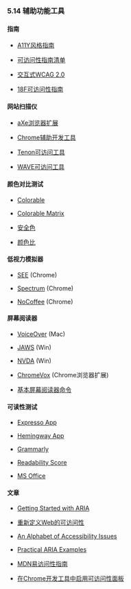 ### 5.14 辅助功能工具

#### 指南

*   [A11Y风格指南](http://a11y-style-guide.com/style-guide/)

*   [可访问性指南清单](http://accessibility.voxmedia.com)

*   [交互式WCAG 2.0](http://code.viget.com/interactive-wcag/)

*   [18F可访问性指南](https://pages.18f.gov/accessibility/checklist/)

#### 网站扫描仪

*   [aXe浏览器扩展](http://www.deque.com/products/axe/)

*   [Chrome辅助开发工具](https://chrome.google.com/webstore/detail/accessibility-developer-t/fpkknkljclfencbdbgkenhalefipecmb)

*   [Tenon可访问工具](https://tenon.io)

*   [WAVE可访问工具](http://wave.webaim.org)

#### 颜色对比测试

*   [Colorable](http://jxnblk.com/colorable/demos/text/)

*   [Colorable Matrix](http://jxnblk.com/colorable/demos/matrix/)

*   [安全色](http://colorsafe.co)

*   [颜色比](http://leaverou.github.io/contrast-ratio/)

#### 低视力模拟器

*   [SEE](https://chrome.google.com/webstore/detail/see/dkihcccbkkakkbpikjmpnbamkgbjfdcn) (Chrome)

*   [Spectrum](https://chrome.google.com/webstore/detail/spectrum/ofclemegkcmilinpcimpjkfhjfgmhieb) (Chrome)

*   [NoCoffee](https://chrome.google.com/webstore/detail/nocoffee/jjeeggmbnhckmgdhmgdckeigabjfbddl) (Chrome)

#### 屏幕阅读器

*   [VoiceOver](http://www.apple.com/accessibility/) (Mac)

*   [JAWS](http://www.freedomscientific.com/Products/Blindness/JAWS) (Win)

*   [NVDA](https://www.nvaccess.org) (Win)

*   [ChromeVox](http://www.chromevox.com) (Chrome浏览器扩展)

*   [基本屏幕阅读器命令](https://www.paciellogroup.com/blog/2015/01/basic-screen-reader-commands-for-accessibility-testing/)

#### 可读性测试

*   [Expresso App](http://www.expresso-app.org)

*   [Hemingway App](http://www.hemingwayapp.com)

*   [Grammarly](https://www.grammarly.com)

*   [Readability Score](https://readability-score.com/text/)

*   [MS Office](https://support.office.com/en-us/article/Test-your-document-s-readability-0adc0e9a-b3fb-4bde-85f4-c9e88926c6aa)

#### 文章

*   [Getting Started with ARIA](http://a11yproject.com/posts/getting-started-aria/)

*   [重新定义Web的可访问性](http://alistapart.com/article/reframing-accessibility-for-the-web)

*   [An Alphabet of Accessibility Issues](https://the-pastry-box-project.net/anne-gibson/2014-July-31)

*   [Practical ARIA Examples](http://heydonworks.com/practical_aria_examples/)

*   [MDN易访问性指南](https://developer.mozilla.org/en-US/docs/Learn/Accessibility)

*   [在Chrome开发工具中启用可访问性面板](https://umaar.com/dev-tips/101-accessibility-inspection/)